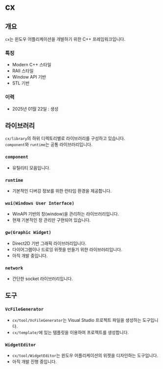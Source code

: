 ﻿# cx

## 개요
`cx`는 윈도우 어플리케이션을 개발하기 위한 C++ 프레임워크입니다.  

### 특징
- Modern C++ 스타일
- RAII 스타일
- Window API 기반
- STL 기반

### 이력
- 2025년 01월 22일 : 생성



## 라이브러리
`cx/library`의 하위 디렉토리별로 라이브러리를 구성하고 있습니다.  
`component`와 `runtime`는 공통 라이브러리입니다.

### `component`
- 유틸리티 모음입니다.

### `runtime`
- 기본적인 디버깅 정보를 위한 런타임 환경을 제공합니다.

### `wui(Windows User Interface)`
- WinAPI 기반의 창(window)을 관리하는 라이브러리입니다.
- 현재 기본적인 창 관리만 구현되어 있습니다.

### `gw(Graphic Widget)`
- Direct2D 기반 그래픽 라이브러리입니다.
- 다이어그램이나 드로잉 위젯을 만들기 위한 라이브러리입니다.
- 아직 개발 중입니다.

### `network`
- 간단한 socket 라이브러리입니다.





## 도구

### `VcFileGenerator`
- `cx/tool/VcFileGenerator`는 Visual Studio 프로젝트 파일을 생성하는 도구입니다.
- `cx/template/`에 있는 템플릿을 이용하여 프로젝트를 생성합니다.

### `WidgetEditor`
- `cx/tool/WidgetEditor`는 윈도우 어플리케이션의 위젯을 디자인하는 도구입니다.
- 아직 개발 진행 중입니다.

